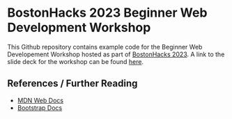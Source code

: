 # BostonHacks 2023 Beginner Web Development Workshop

This Github repository contains example code for the Beginner Web Developement Workshop hosted as part of [BostonHacks 2023](https://bostonhacks.org/). A link to the slide deck for the workshop can be found [here](https://docs.google.com/presentation/d/1UR9302e2M8Bj_N47C_ZGHrokQLMny4fZei1jMPR9bLE/edit?usp=sharing).

## References / Further Reading
- [MDN Web Docs](https://developer.mozilla.org/en-US/docs/Learn)
- [Bootstrap Docs](https://getbootstrap.com/docs/5.3/getting-started/introduction/)
